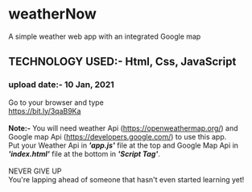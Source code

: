 # weatherNow
A simple weather web app with an integrated Google map<br>
## TECHNOLOGY USED:- Html, Css, JavaScript
### upload date:- 10 Jan, 2021
Go to your browser and type<br>
https://bit.ly/3qaB9Ka<br>
<br>
**Note:-** You will need weather Api (https://openweathermap.org/) and Google map Api (https://developers.google.com/) to use this app.<br>
Put your Weather Api in ***'app.js'*** file at the top and Google Map Api in ***'index.html'*** file at the bottom in ***'Script Tag'***.<br>
<br>
NEVER GIVE UP<br>
You're lapping ahead of someone that hasn't even started learning yet!
